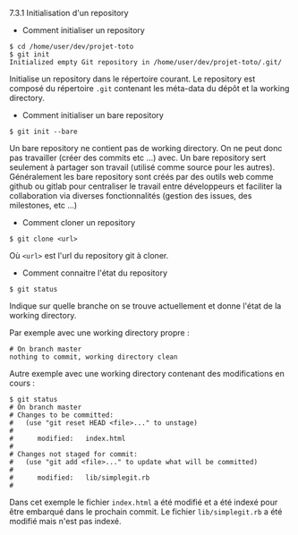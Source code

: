 7.3.1 Initialisation d'un repository
- Comment initialiser un repository

```
$ cd /home/user/dev/projet-toto
$ git init
Initialized empty Git repository in /home/user/dev/projet-toto/.git/
```

Initialise un repository dans le répertoire courant. Le repository est composé du répertoire `.git` contenant les méta-data du dépôt et la working directory.

- Comment initialiser un bare repository

```
$ git init --bare
```

Un bare repository ne contient pas de working directory. On ne peut donc pas travailler (créer des commits etc ...) avec. Un bare repository sert seulement à partager son travail (utilisé comme source pour les autres). Généralement les bare repository sont créés par des outils web comme github ou gitlab pour centraliser le travail entre développeurs et faciliter la collaboration via diverses fonctionnalités (gestion des issues, des milestones, etc ...)

- Comment cloner un repository

```
$ git clone <url>
```

Où `<url>` est l'url du repository git à cloner.

- Comment connaitre l'état du repository 

```
$ git status
```

Indique sur quelle branche on se trouve actuellement et donne l'état de la working directory.

Par exemple avec une working directory propre :

```
# On branch master
nothing to commit, working directory clean
```

Autre exemple avec une working directory contenant des modifications en cours : 

```
$ git status
# On branch master
# Changes to be committed:
#   (use "git reset HEAD <file>..." to unstage)
#
#      modified:   index.html
#
# Changes not staged for commit:
#   (use "git add <file>..." to update what will be committed)
#
#      modified:   lib/simplegit.rb
#
```

Dans cet exemple le fichier `index.html` a été modifié et a été indexé pour être embarqué dans le prochain commit. Le fichier `lib/simplegit.rb` a été modifié mais n'est pas indexé.
